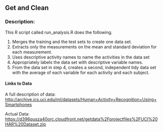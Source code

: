 ## Get and Clean

### Description:
 This R script called run_analysis.R does the following. 

1. Merges the training and the test sets to create one data set.
2. Extracts only the measurements on the mean and standard deviation for each measurement. 
3. Uses descriptive activity names to name the activities in the data set
4. Appropriately labels the data set with descriptive variable names. 
5. From the data set in step 4, creates a second, independent tidy data set with the average of each variable for each activity and each subject.

#### Links to Data
 
 A full description of data:
  http://archive.ics.uci.edu/ml/datasets/Human+Activity+Recognition+Using+Smartphones
  
 Actual Data:
  https://d396qusza40orc.cloudfront.net/getdata%2Fprojectfiles%2FUCI%20HAR%20Dataset.zip
  